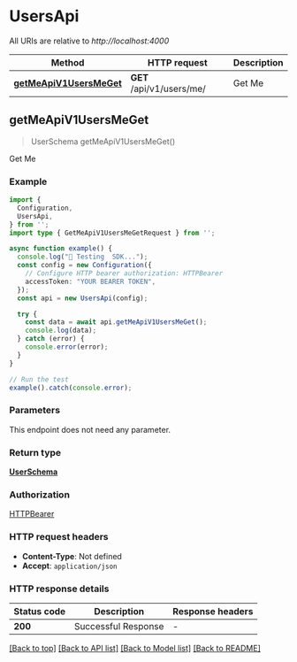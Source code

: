 # UsersApi

All URIs are relative to *http://localhost:4000*

| Method | HTTP request | Description |
|------------- | ------------- | -------------|
| [**getMeApiV1UsersMeGet**](UsersApi.md#getmeapiv1usersmeget) | **GET** /api/v1/users/me/ | Get Me |



## getMeApiV1UsersMeGet

> UserSchema getMeApiV1UsersMeGet()

Get Me

### Example

```ts
import {
  Configuration,
  UsersApi,
} from '';
import type { GetMeApiV1UsersMeGetRequest } from '';

async function example() {
  console.log("🚀 Testing  SDK...");
  const config = new Configuration({ 
    // Configure HTTP bearer authorization: HTTPBearer
    accessToken: "YOUR BEARER TOKEN",
  });
  const api = new UsersApi(config);

  try {
    const data = await api.getMeApiV1UsersMeGet();
    console.log(data);
  } catch (error) {
    console.error(error);
  }
}

// Run the test
example().catch(console.error);
```

### Parameters

This endpoint does not need any parameter.

### Return type

[**UserSchema**](UserSchema.md)

### Authorization

[HTTPBearer](../README.md#HTTPBearer)

### HTTP request headers

- **Content-Type**: Not defined
- **Accept**: `application/json`


### HTTP response details
| Status code | Description | Response headers |
|-------------|-------------|------------------|
| **200** | Successful Response |  -  |

[[Back to top]](#) [[Back to API list]](../README.md#api-endpoints) [[Back to Model list]](../README.md#models) [[Back to README]](../README.md)

